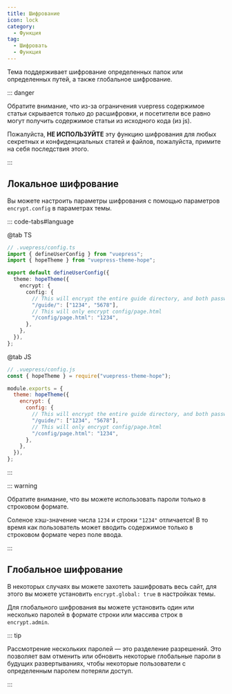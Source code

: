```yaml
---
title: Шифрование
icon: lock
category:
  - Функция
tag:
  - Шифровать
  - Функция
---
```


Тема поддерживает шифрование определенных папок или определенных путей, а также глобальное шифрование.

::: danger

Обратите внимание, что из-за ограничения vuepress содержимое статьи скрывается только до расшифровки, и посетители все равно могут получить содержимое статьи из исходного кода (из js).

Пожалуйста, **НЕ ИСПОЛЬЗУЙТЕ** эту функцию шифрования для любых секретных и конфиденциальных статей и файлов, пожалуйста, примите на себя последствия этого.

:::

<!-- more -->

## Локальное шифрование

Вы можете настроить параметры шифрования с помощью параметров `encrypt.config` в параметрах темы.

::: code-tabs#language

@tab TS

```ts
// .vuepress/config.ts
import { defineUserConfig } from "vuepress";
import { hopeTheme } from "vuepress-theme-hope";

export default defineUserConfig({
  theme: hopeTheme({
    encrypt: {
      config: {
        // This will encrypt the entire guide directory, and both passwords are available
        "/guide/": ["1234", "5678"],
        // This will only encrypt config/page.html
        "/config/page.html": "1234",
      },
    },
  }),
};
```

@tab JS

```js
// .vuepress/config.js
const { hopeTheme } = require("vuepress-theme-hope");

module.exports = {
  theme: hopeTheme({
    encrypt: {
      config: {
        // This will encrypt the entire guide directory, and both passwords are available
        "/guide/": ["1234", "5678"],
        // This will only encrypt config/page.html
        "/config/page.html": "1234",
      },
    },
  }),
};
```

:::

::: warning

Обратите внимание, что вы можете использовать пароли только в строковом формате.

Соленое хэш-значение числа `1234` и строки `"1234"` отличается! В то время как пользователь может вводить содержимое только в строковом формате через поле ввода.

:::

## Глобальное шифрование

В некоторых случаях вы можете захотеть зашифровать весь сайт, для этого вы можете установить `encrypt.global: true` в настройках темы.

Для глобального шифрования вы можете установить один или несколько паролей в формате строки или массива строк в `encrypt.admin`.

::: tip

Рассмотрение нескольких паролей — это разделение разрешений. Это позволяет вам отменить или обновить некоторые глобальные пароли в будущих развертываниях, чтобы некоторые пользователи с определенным паролем потеряли доступ.

:::
